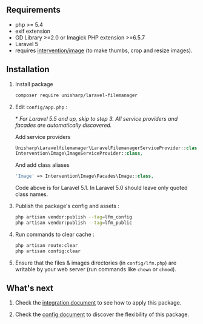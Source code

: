 ## Requirements
 * php >= 5.4
 * exif extension
 * GD Library >=2.0 or Imagick PHP extension >=6.5.7
 * Laravel 5
 * requires [intervention/image](https://github.com/Intervention/image) (to make thumbs, crop and resize images).

## Installation
1. Install package 

    ```bash
    composer require unisharp/laravel-filemanager
    ```

1. Edit `config/app.php` :

    \* *For Laravel 5.5 and up, skip to step 3. All service providers and facades are automatically discovered.* 

    Add service providers

    ```php
    Unisharp\Laravelfilemanager\LaravelFilemanagerServiceProvider::class,
    Intervention\Image\ImageServiceProvider::class,
    ```

    And add class aliases

    ```php
    'Image' => Intervention\Image\Facades\Image::class,
    ```

    Code above is for Laravel 5.1.
    In Laravel 5.0 should leave only quoted class names.

1. Publish the package's config and assets :

    ```bash
    php artisan vendor:publish --tag=lfm_config
    php artisan vendor:publish --tag=lfm_public
    ```
    
1. Run commands to clear cache :
    
    ```bash
    php artisan route:clear
    php artisan config:clear
    ```
    
1. Ensure that the files & images directories (in `config/lfm.php`) are writable by your web server (run commands like `chown` or `chmod`).

## What's next

1. Check the [integration document](http://unisharp.github.io/laravel-filemanager/integration) to see how to apply this package.

1. Check the [config document](http://unisharp.github.io/laravel-filemanager/config) to discover the flexibility of this package.
